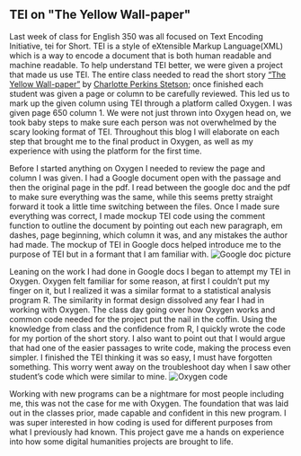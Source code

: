 ## TEI on "The Yellow Wall-paper"
Last week of class for English 350 was all focused on Text Encoding Initiative, tei for Short. TEI is a style of eXtensible Markup Language(XML) which is a way to encode a document that is both human readable and machine readable. To help understand TEI better, we were given a project that made us use TEI. The entire class needed to read the short story [“The Yellow Wall-paper”](https://www.nlm.nih.gov/exhibition/theliteratureofprescription/exhibitionAssets/digitalDocs/The-Yellow-Wall-Paper.pdf) by [Charlotte Perkins Stetson](https://en.wikipedia.org/wiki/Charlotte_Perkins_Gilman); once finished each student was given a page or column to be carefully reviewed. This led us to mark up the given column using TEI through a platform called Oxygen. I was given page 650 column 1. We were not just thrown into Oxygen head on, we took baby steps to make sure each person was not overwhelmed by the scary looking format of TEI. Throughout this blog I will elaborate on each step that brought me to the final product in Oxygen, as well as my experience with using the platform for the first time.  

Before I started anything on Oxygen I needed to review the page and column I was given. I had a Google document open with the passage and then the original page in the pdf. I read between the google doc and the pdf to make sure everything was the same, while this seems pretty straight forward it took a little time switching between the files. Once I made sure everything was correct, I made mockup TEI code using the comment function to outline the document by pointing out each new paragraph, em dashes, page beginning, which column it was, and any mistakes the author had made. The mockup of TEI in Google docs helped introduce me to the purpose of TEI but in a formant that I am familiar with.
![Google doc picture](https://colin-lowrance.github.io/Colin-Lowrance/images/Google-doc-pic.png)

Leaning on the work I had done in Google docs I began to attempt my TEI in Oxygen. Oxygen felt familiar for some reason, at first I couldn’t put my finger on it, but I realized it was a similar format to a statistical analysis program R. The similarity in format design dissolved any fear I had in working with Oxygen. The class day going over how Oxygen works and common code needed for the project put the nail in the coffin. Using the knowledge from class and the confidence from R, I quickly wrote the code for my portion of the short story. I also want to point out that I would argue that had one of the easier passages to write code, making the process even simpler. I finished the TEI thinking it was so easy, I must have forgotten something. This worry went away on the troubleshoot day when I saw other student’s code which were similar to mine. 
![Oxygen code](https://colin-lowrance.github.io/Colin-Lowrance/images/picture-for-code.png)

Working with new programs can be a nightmare for most people including me, this was not the case for me with Oxygen. The foundation that was laid out in the classes prior, made capable and confident in this new program. I was super interested in how coding is used for different purposes from what I previously had known. This project gave me a hands on experience into how some digital humanities projects are brought to life. 

